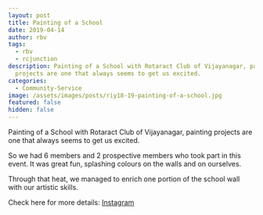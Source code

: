 ```yaml
---
layout: post
title: Painting of a School
date: 2019-04-14
author: rbv
tags:
  - rbv
  - rcjunction
description: Painting of a School with Rotaract Club of Vijayanagar, painting
  projects are one that always seems to get us excited.
categories:
  - Community-Service
image: /assets/images/posts/riy18-19-painting-of-a-school.jpg
featured: false
hidden: false
---
```

Painting of a School with Rotaract Club of Vijayanagar, painting projects are one that always seems to get us excited. 



So we had 6 members and 2 prospective members who took part in this event. It was great fun, splashing colours on the walls and on ourselves. 



Through that heat, we managed to enrich one portion of the school wall with our artistic skills.



Check here for more details: <a rel="noopener noreferrer" target="_blank" href="https://www.instagram.com/p/ByEoh7BA1_r/?igshid=16u1u62j4sin7">Instagram</a>